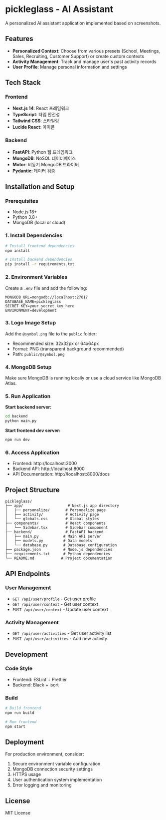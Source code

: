 # pickleglass - AI Assistant

A personalized AI assistant application implemented based on screenshots.

## Features

- **Personalized Context**: Choose from various presets (School, Meetings, Sales, Recruiting, Customer Support) or create custom contexts
- **Activity Management**: Track and manage user's past activity records
- **User Profile**: Manage personal information and settings

## Tech Stack

### Frontend
- **Next.js 14**: React 프레임워크
- **TypeScript**: 타입 안전성
- **Tailwind CSS**: 스타일링
- **Lucide React**: 아이콘

### Backend
- **FastAPI**: Python 웹 프레임워크
- **MongoDB**: NoSQL 데이터베이스
- **Motor**: 비동기 MongoDB 드라이버
- **Pydantic**: 데이터 검증

## Installation and Setup

### Prerequisites

- Node.js 18+ 
- Python 3.8+
- MongoDB (local or cloud)

### 1. Install Dependencies

```bash
# Install frontend dependencies
npm install

# Install backend dependencies
pip install -r requirements.txt
```

### 2. Environment Variables

Create a `.env` file and add the following:

```env
MONGODB_URL=mongodb://localhost:27017
DATABASE_NAME=pickleglass
SECRET_KEY=your_secret_key_here
ENVIRONMENT=development
```

### 3. Logo Image Setup

Add the `@symbol.png` file to the `public` folder:
- Recommended size: 32x32px or 64x64px
- Format: PNG (transparent background recommended)
- Path: `public/@symbol.png`

### 4. MongoDB Setup

Make sure MongoDB is running locally or use a cloud service like MongoDB Atlas.

### 5. Run Application

**Start backend server:**
```bash
cd backend
python main.py
```

**Start frontend dev server:**
```bash
npm run dev
```

### 6. Access Application

- Frontend: http://localhost:3000
- Backend API: http://localhost:8000
- API Documentation: http://localhost:8000/docs

## Project Structure

```
pickleglass/
├── app/                    # Next.js app directory
│   ├── personalize/       # Personalize page
│   ├── activity/          # Activity page
│   └── globals.css        # Global styles
├── components/            # React components
│   └── Sidebar.tsx        # Sidebar component
├── backend/               # FastAPI backend
│   ├── main.py           # Main API server
│   ├── models.py         # Data models
│   └── database.py       # Database configuration
├── package.json          # Node.js dependencies
├── requirements.txt      # Python dependencies
└── README.md            # Project documentation
```

## API Endpoints

### User Management
- `GET /api/user/profile` - Get user profile
- `GET /api/user/context` - Get user context
- `POST /api/user/context` - Update user context

### Activity Management
- `GET /api/user/activities` - Get user activity list
- `POST /api/user/activities` - Add new activity

## Development

### Code Style
- Frontend: ESLint + Prettier
- Backend: Black + isort

### Build
```bash
# Build frontend
npm run build

# Run frontend
npm start
```

## Deployment

For production environment, consider:

1. Secure environment variable configuration
2. MongoDB connection security settings
3. HTTPS usage
4. User authentication system implementation
5. Error logging and monitoring

## License

MIT License 